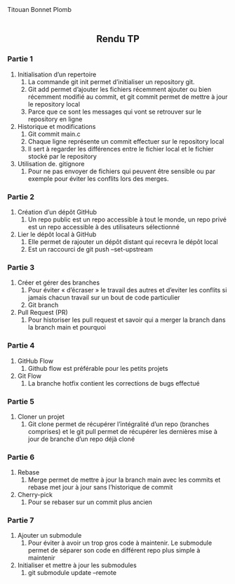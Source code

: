 <div style="text-align:left;">Titouan Bonnet Plomb</div>
<br>
<h2><b><div style="text-align:center">Rendu TP</div></b></h2>

### Partie 1
1.	Initialisation d’un repertoire
    1.	La commande git init permet d’initialiser un repository git.
    2.	Git add permet d’ajouter les fichiers récemment ajouter ou bien récemment modifié au commit, et git commit permet de mettre à jour le repository local
    3.	Parce que ce sont les messages qui vont se retrouver sur le repository en ligne
2.	Historique et modifications
    1.	Git commit main.c
    2.	Chaque ligne représente un commit effectuer sur le repository local
    3.	Il sert à regarder les différences entre le fichier local et le fichier stocké par le repository
3.	Utilisation de. gitignore
    1.	Pour ne pas envoyer de fichiers qui peuvent être sensible ou par exemple pour éviter les conflits lors des merges.
### Partie 2
1.	Création d’un dépôt GitHub
    1.	Un repo public est un repo accessible à tout le monde, un repo privé est un repo accessible à des utilisateurs sélectionné
2.	Lier le dépôt local à GitHub
    1.	Elle permet de rajouter un dépôt distant qui recevra le dépôt local
    2.	Est un raccourci de git push –set-upstream
### Partie 3
1.	Créer et gérer des branches
    1.	Pour éviter « d’écraser » le travail des autres et d’eviter les conflits si jamais chacun travail sur un bout de code particulier
    2.	Git branch
2.	Pull Request (PR)
    1.	Pour historiser les pull request et savoir qui a merger la branch dans la branch main et pourquoi
### Partie 4
1.	GitHub Flow
    1.	Github flow est préférable pour les petits projets
2.	Git Flow
    1.	La branche hotfix contient les corrections de bugs effectué
### Partie 5
1.	Cloner un projet
    1.	Git clone permet de récupérer l’intégralité d’un repo (branches comprises) et le git pull permet de récupérer les dernières mise à jour de branche d’un repo déjà cloné
### Partie 6
1.	Rebase
    1.	Merge permet de mettre à jour la branch main avec les commits et rebase met jour à jour sans l’historique de commit
2.	Cherry-pick
    1.	Pour se rebaser sur un commit plus ancien
### Partie 7
1.	Ajouter un submodule
    1.	Pour éviter à avoir un trop gros code à maintenir. Le submodule permet de séparer son code en différent repo plus simple à maintenir
2.	Initialiser et mettre à jour les submodules
    1.	git submodule update –remote
